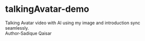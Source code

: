 # talkingAvatar-demo
Talking Avatar video with AI using my image and introduction sync seamlessly.
<br>
Author-Sadique Qaisar
